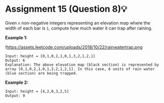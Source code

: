 # Assignment 15 (Question 8)💡

Given `n` non-negative integers representing an elevation map where the width of each bar is `1`, compute how much water it can trap after raining.

**Example 1:**

!https://assets.leetcode.com/uploads/2018/10/22/rainwatertrap.png

```
Input: height = [0,1,0,2,1,0,1,3,2,1,2,1]
Output: 6
Explanation: The above elevation map (black section) is represented by array [0,1,0,2,1,0,1,3,2,1,2,1]. In this case, 6 units of rain water (blue section) are being trapped.

```

**Example 2:**

```
Input: height = [4,2,0,3,2,5]
Output: 9
```